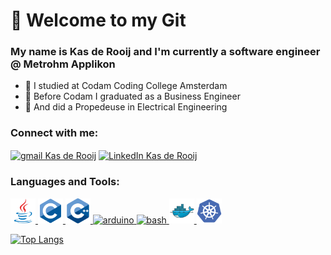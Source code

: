 # 👋 Welcome to my Git

### My name is Kas de Rooij and I'm currently a software engineer @ Metrohm Applikon


- 👀 I studied at Codam Coding College Amsterdam
- :book: Before Codam I graduated as a Business Engineer
- :electric_plug: And did a Propedeuse in Electrical Engineering

<h3 align="left">Connect with me:</h3>
<p align="left">
<a href="mailto:kasderooij@gmail.com" target="blank">
<img align="center" src="https://cdn.jsdelivr.net/npm/simple-icons@v3/icons/gmail.svg" alt="gmail Kas de Rooij" height="30" width="40" /></a>
<a href="https://linkedin.com/in/kasderooij" target="blank">
<img align="center" src="https://cdn.jsdelivr.net/npm/simple-icons@3.0.1/icons/linkedin.svg" alt="LinkedIn Kas de Rooij" height="30" width="40" /></a>
</p>

<h3 align="left">Languages and Tools:</h3>
<p align="left"> 
  <a href="https://www.java.com/en/" target="_blank">
<img src="https://github.com/devicons/devicon/blob/master/icons/java/java-original.svg" alt="java" width="40" height="40"/> </a>
<a href="https://www.cprogramming.com/" target="_blank">
<img src="https://raw.githubusercontent.com/devicons/devicon/master/icons/c/c-original.svg" alt="c" width="40" height="40"/> </a>
<a href="https://www.cprogramming.com/" target="_blank">
<img src="https://github.com/devicons/devicon/blob/master/icons/cplusplus/cplusplus-original.svg" alt="c++" width="40" height="40"/> </a>
<a href="https://www.arduino.cc/" target="_blank">
<img src="https://cdn.worldvectorlogo.com/logos/arduino-1.svg" alt="arduino" width="40" height="40"/> </a>
<a href="https://www.gnu.org/software/bash/" target="_blank">
<img src="https://www.vectorlogo.zone/logos/gnu_bash/gnu_bash-icon.svg" alt="bash" width="40" height="40"/> </a>
<a href="https://www.docker.com/" target="_blank">
<img src="https://github.com/devicons/devicon/blob/master/icons/docker/docker-original.svg" alt="docker" width="40" height="40"/> </a>
<a href="https://www.kubernetes.com/" target="_blank">
<img src="https://github.com/devicons/devicon/blob/master/icons/kubernetes/kubernetes-plain.svg" alt="kubernetes" width="40" height="40"/> </a>
</p>

[![Top Langs](https://github-readme-stats.vercel.app/api/top-langs/?username=kasderooi&layout=compact&exclude_repo=MiniRT,ft_containers&langs_count=6)](https://github.com/kasderooi)

